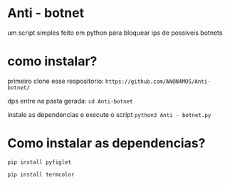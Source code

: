 # Anti - botnet
um script simples feito em python para bloquear ips de possiveis botnets

# como instalar? 
primeiro clone esse respositorio: ``` https://github.com/ANON4MOS/Anti-botnet/ ```

dps entre na pasta gerada: ``` cd Anti-botnet ```

instale as dependencias e execute o script ``` python3 Anti - botnet.py ```

# Como instalar as dependencias?

``` pip install pyfiglet ```

``` pip install termcolor ```
